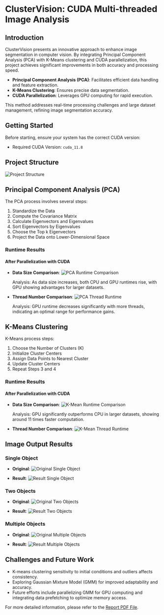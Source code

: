 # ClusterVision: CUDA Multi-threaded Image Analysis

## Introduction
ClusterVision presents an innovative approach to enhance image segmentation in computer vision. By integrating Principal Component Analysis (PCA) with K-Means clustering and CUDA parallelization, this project achieves significant improvements in both accuracy and processing speed.

- **Principal Component Analysis (PCA)**: Facilitates efficient data handling and feature extraction.
- **K-Means Clustering**: Ensures precise data segmentation.
- **CUDA Parallelization**: Leverages GPU computing for rapid execution.

This method addresses real-time processing challenges and large dataset management, refining image segmentation accuracy.

## Getting Started
Before starting, ensure your system has the correct CUDA version:
- Required CUDA Version: `cuda_11.8`

## Project Structure
![Project Structure](https://github.com/Noshin03/ClusterVision--CUDA-Multi-threaded-Image-Analysis/blob/main/ImageResources/structure.jpg)

## Principal Component Analysis (PCA)
The PCA process involves several steps:
1. Standardize the Data
2. Compute the Covariance Matrix
3. Calculate Eigenvectors and Eigenvalues
4. Sort Eigenvectors by Eigenvalues
5. Choose the Top k Eigenvectors
6. Project the Data onto Lower-Dimensional Space

### Runtime Results
#### After Parallelization with CUDA
- **Data Size Comparison**: 
  ![PCA Runtime Comparison](https://github.com/Noshin03/ClusterVision--CUDA-Multi-threaded-Image-Analysis/blob/main/ImageResources/PCA_time_compare.png)

  Analysis: As data size increases, both CPU and GPU runtimes rise, with GPU showing advantages for larger datasets.

- **Thread Number Comparison**:
  ![PCA Thread Runtime](https://github.com/Noshin03/ClusterVision--CUDA-Multi-threaded-Image-Analysis/blob/main/ImageResources/PCA_THREAD_RUNTIME.png)

  Analysis: GPU runtime decreases significantly with more threads, indicating an optimal range for performance gains.

## K-Means Clustering
K-Means process steps:
1. Choose the Number of Clusters (K)
2. Initialize Cluster Centers
3. Assign Data Points to Nearest Cluster
4. Update Cluster Centers
5. Repeat Steps 3 and 4

### Runtime Results
#### After Parallelization with CUDA
- **Data Size Comparison**:
  ![K-Mean Runtime Comparison](https://github.com/Noshin03/ClusterVision--CUDA-Multi-threaded-Image-Analysis/blob/main/ImageResources/K_MEAN_runtime_compare.png)

  Analysis: GPU significantly outperforms CPU in larger datasets, showing around 11 times faster computation.

- **Thread Number Comparison**:
  ![K-Mean Thread Runtime](https://github.com/Noshin03/ClusterVision--CUDA-Multi-threaded-Image-Analysis/blob/main/ImageResources/k_mean_THREAD_runtime.png)

## Image Output Results
### Single Object
- **Original**:
  ![Original Single Object](https://github.com/Noshin03/ClusterVision--CUDA-Multi-threaded-Image-Analysis/blob/main/sourceCode/Test4.png)

- **Result**:
  ![Result Single Object](https://github.com/Noshin03/ClusterVision--CUDA-Multi-threaded-Image-Analysis/blob/main/sourceCode/Test4_out.png)

### Two Objects
- **Original**:
  ![Original Two Objects](https://github.com/Noshin03/ClusterVision--CUDA-Multi-threaded-Image-Analysis/blob/main/ImageResources/test5.jpg)

- **Result**:
  ![Result Two Objects](https://github.com/Noshin03/ClusterVision--CUDA-Multi-threaded-Image-Analysis/blob/main/ImageResources/test5_out.png)

### Multiple Objects
- **Original**:
  ![Original Multiple Objects](https://github.com/Noshin03/ClusterVision--CUDA-Multi-threaded-Image-Analysis/blob/main/sourceCode/Test3.png)

- **Result**:
  ![Result Multiple Objects](https://github.com/Noshin03/ClusterVision--CUDA-Multi-threaded-Image-Analysis/blob/main/ImageResources/test6%20result.png)

## Challenges and Future Work
- K-means clustering sensitivity to initial conditions and outliers affects consistency.
- Exploring Gaussian Mixture Model (GMM) for improved adaptability and accuracy.
- Future efforts include parallelizing GMM for GPU computing and integrating data prefetching to optimize memory access.

For more detailed information, please refer to the [Report PDF File](https://github.com/Noshin03/ClusterVision--CUDA-Multi-threaded-Image-Analysis/report.pdf).
